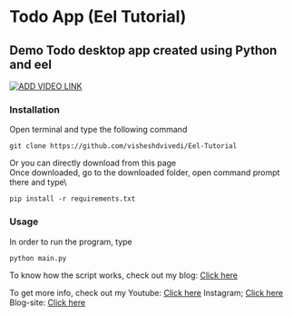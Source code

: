 # Todo App (Eel Tutorial)
## Demo Todo desktop app created using Python and eel
[![ADD VIDEO LINK](https://img.youtube.com/vi/6ufFHT0fNWQsdfs/0.jpg)](https://www.youtube.com/watch?v=6ufFHT0fNWQ)
### Installation
Open terminal and type the following command
```
git clone https://github.com/visheshdvivedi/Eel-Tutorial
```
Or you can directly download from this page\
Once downloaded, go to the downloaded folder, open command prompt there and type\
```
pip install -r requirements.txt
```
### Usage
In order to run the program, type
```
python main.py
```

To know how the script works, check out my blog:
[Click here](https://itsallaboutpython.blogspot.com/2021/05/invalid-blog-link.html)

To get more info, check out my
Youtube: [Click here](https://www.youtube.com/channel/UCggZvARaczWC4wc4E6f330w?sub_confirmation=1)
Instagram; [Click here](http://instagram.com/itsallaboutpython)
Blog-site: [Click here](http://itsallaboutpython.blogspot.com/)
